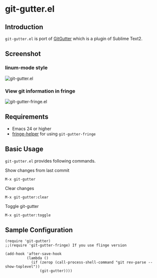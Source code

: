 # git-gutter.el

## Introduction
`git-gutter.el` is port of [GitGutter](https://github.com/jisaacks/GitGutter)
which is a plugin of Sublime Text2.


## Screenshot

### linum-mode style
![git-gutter.el](https://github.com/syohex/emacs-git-gutter/raw/master/image/git-gutter1.png)

### View git information in fringe
![git-gutter-fringe.el](https://github.com/syohex/emacs-git-gutter/raw/master/image/git-gutter-fringe.png)


## Requirements

* Emacs 24 or higher
* [fringe-helper](http://www.emacswiki.org/emacs/FringeHelper) for using `git-gutter-fringe`


## Basic Usage

`git-gutter.el` provides following commands.

Show changes from last commit

    M-x git-gutter

Clear changes

    M-x git-gutter:clear

Toggle git-gutter

    M-x git-gutter:toggle


## Sample Configuration

```` elisp
(require 'git-gutter)
;;(require 'git-gutter-fringe) If you use flinge version

(add-hook 'after-save-hook
          (lambda ()
            (if (zerop (call-process-shell-command "git rev-parse --show-toplevel"))
                (git-gutter))))
````
